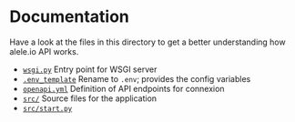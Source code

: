 # Documentation

Have a look at the files in this directory to get a better understanding how alele.io API works.

- [`wsgi.py`](../asgi.py) Entry point for WSGI server
- [`.env_template`](../.env) Rename to `.env`; provides the config variables
- [`openapi.yml`](../openapi.yml) Definition of API endpoints for connexion
- [`src/`](../src) Source files for the application
- [`src/start.py`](../src/start.py) 